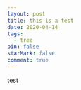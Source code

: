 ```yaml
---
layout: post
title: this is a test
date: 2020-04-14
tags:
  - tree
pin: false
starMark: false
comment: true
---
```

test
